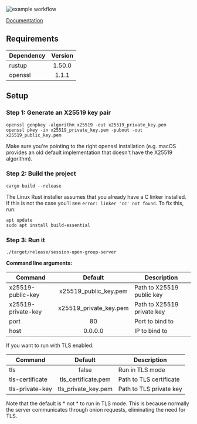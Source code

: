 ![example workflow](https://github.com/nielsandriesse/session-open-group-server/actions/workflows/build.yml/badge.svg)

[Documentation](https://github.com/nielsandriesse/session-open-group-server/wiki/Documentation)

## Requirements

| Dependency    | Version       |
| ------------- |:-------------:|
| rustup        | 1.50.0        |
| openssl       | 1.1.1         |

## Setup

### Step 1: Generate an X25519 key pair

```
openssl genpkey -algorithm x25519 -out x25519_private_key.pem
openssl pkey -in x25519_private_key.pem -pubout -out x25519_public_key.pem
```

Make sure you're pointing to the right openssl installation (e.g. macOS provides an old default implementation that doesn't have the X25519 algorithm).

### Step 2: Build the project

```
cargo build --release
```

The Linux Rust installer assumes that you already have a C linker installed. If this is not the case you'll see `error: linker 'cc' not found`. To fix this, run:

```
apt update
sudo apt install build-essential
```

### Step 3: Run it

```
./target/release/session-open-group-server
```

**Command line arguments:**

| Command            | Default                | Description                |
| ------------------ |:----------------------:| -------------------------- |
| x25519-public-key  | x25519_public_key.pem  | Path to X25519 public key  |
| x25519-private-key | x25519_private_key.pem | Path to X25519 private key |
| port               | 80                     | Port to bind to            |
| host               | 0.0.0.0                | IP to bind to              |

If you want to run with TLS enabled:

| Command         | Default             | Description             |
| --------------- |:-------------------:| ----------------------- |
| tls             | false               | Run in TLS mode         |
| tls-certificate | tls_certificate.pem | Path to TLS certificate |
| tls-private-key | tls_private_key.pem | Path to TLS private key |

Note that the default is * not * to run in TLS mode. This is because normally the server communicates through onion requests, eliminating the need for TLS.

